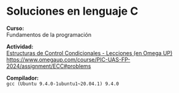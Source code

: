 # Soluciones en lenguaje C

**Curso:**\
Fundamentos de la programación

**Actividad:**\
[Estructuras de Control Condicionales - Lecciones (en Omega UP)](https://www.omegaup.com/course/PIC-UAS-FP-2024/assignment/ECC#problems)\
<https://www.omegaup.com/course/PIC-UAS-FP-2024/assignment/ECC#problems>

**Compilador:**\
`gcc (Ubuntu 9.4.0-1ubuntu1~20.04.1) 9.4.0`
